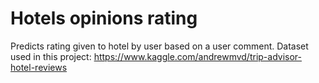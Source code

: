 # Hotels opinions rating

Predicts rating given to hotel by user based on a user comment. Dataset used in this project: https://www.kaggle.com/andrewmvd/trip-advisor-hotel-reviews
